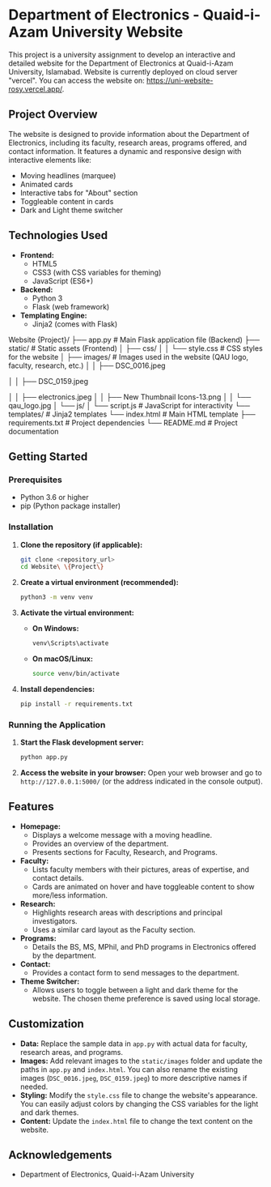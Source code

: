 # Department of Electronics - Quaid-i-Azam University Website

This project is a university assignment to develop an interactive and detailed website for the Department of Electronics at Quaid-i-Azam University, Islamabad. Website is currently deployed on cloud server "vercel". You can access the website on:
https://uni-website-rosy.vercel.app/. 

## Project Overview

The website is designed to provide information about the Department of Electronics, including its faculty, research areas, programs offered, and contact information. It features a dynamic and responsive design with interactive elements like:

*   Moving headlines (marquee)
*   Animated cards
*   Interactive tabs for "About" section
*   Toggleable content in cards
*   Dark and Light theme switcher

## Technologies Used

*   **Frontend:**
    *   HTML5
    *   CSS3 (with CSS variables for theming)
    *   JavaScript (ES6+)
*   **Backend:**
    *   Python 3
    *   Flask (web framework)
*   **Templating Engine:**
    *   Jinja2 (comes with Flask)

Website {Project}/
├── app.py         # Main Flask application file (Backend)
├── static/        # Static assets (Frontend)
│   ├── css/
│   │   └── style.css  # CSS styles for the website
│   ├── images/    # Images used in the website (QAU logo, faculty, research, etc.)
│   │   ├── DSC_0016.jpeg

│   │   ├── DSC_0159.jpeg

│   │   ├── electronics.jpeg
│   │   ├── New Thumbnail Icons-13.png
│   │   └── qau_logo.jpg
│   └── js/
│       └── script.js  # JavaScript for interactivity
└── templates/     # Jinja2 templates
└── index.html   # Main HTML template
├── requirements.txt  # Project dependencies
└── README.md        # Project documentation

## Getting Started

### Prerequisites

*   Python 3.6 or higher
*   pip (Python package installer)

### Installation

1.  **Clone the repository (if applicable):**
    ```bash
    git clone <repository_url>
    cd Website\ \{Project\}
    ```

2.  **Create a virtual environment (recommended):**
    ```bash
    python3 -m venv venv
    ```

3.  **Activate the virtual environment:**
    *   **On Windows:**
        ```bash
        venv\Scripts\activate
        ```
    *   **On macOS/Linux:**
        ```bash
        source venv/bin/activate
        ```

4.  **Install dependencies:**
    ```bash
    pip install -r requirements.txt
    ```

### Running the Application

1.  **Start the Flask development server:**
    ```bash
    python app.py
    ```

2.  **Access the website in your browser:**
    Open your web browser and go to `http://127.0.0.1:5000/` (or the address indicated in the console output).

## Features

*   **Homepage:**
    *   Displays a welcome message with a moving headline.
    *   Provides an overview of the department.
    *   Presents sections for Faculty, Research, and Programs.
*   **Faculty:**
    *   Lists faculty members with their pictures, areas of expertise, and contact details.
    *   Cards are animated on hover and have toggleable content to show more/less information.
*   **Research:**
    *   Highlights research areas with descriptions and principal investigators.
    *   Uses a similar card layout as the Faculty section.
*   **Programs:**
    *   Details the BS, MS, MPhil, and PhD programs in Electronics offered by the department.
*   **Contact:**
    *   Provides a contact form to send messages to the department.
*   **Theme Switcher:**
    *   Allows users to toggle between a light and dark theme for the website. The chosen theme preference is saved using local storage.

## Customization

*   **Data:** Replace the sample data in `app.py` with actual data for faculty, research areas, and programs.
*   **Images:** Add relevant images to the `static/images` folder and update the paths in `app.py` and `index.html`. You can also rename the existing images (`DSC_0016.jpeg`, `DSC_0159.jpeg`) to more descriptive names if needed.
*   **Styling:** Modify the `style.css` file to change the website's appearance. You can easily adjust colors by changing the CSS variables for the light and dark themes.
*   **Content:** Update the `index.html` file to change the text content on the website.

## Acknowledgements

*   Department of Electronics, Quaid-i-Azam University
